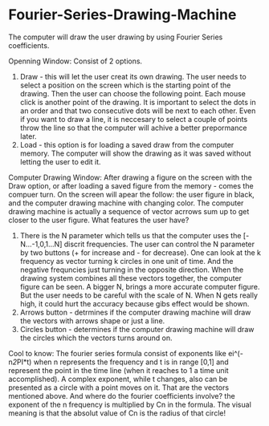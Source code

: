 # Fourier-Series-Drawing-Machine
The computer will draw the user drawing by using Fourier Series coefficients.


Openning Window: Consist of 2 options.
1. Draw - this will let the user creat its own drawing. The user needs to select a position on the screen which is the starting point of the drawing.
   Then the user can choose the following point. Each mouse click is another point of the drawing. It is important to select the dots in an order and that two
   consecutive dots will be next to each other. Even if you want to draw a line, it is neccesary to select a couple of points throw the line so that the computer
   will achive a better prepormance later.
2. Load - this option is for loading a saved draw from the computer memory. The computer will show the drawing as it was saved without letting the user to edit it.

Computer Drawing Window:
After drawing a figure on the screen with the Draw option, or after loading a saved figure from the memory - comes the compuer turn.
On the screen will apear the follow: the user figure in black, and the computer drawing machine with changing color.
The computer drawing machine is actually a sequence of vector acrrows sum up to get closer to the user figure. What features the user have?
1. There is the N parameter which tells us that the computer uses the [-N...-1,0,1...N] discrit frequencies. The user can control the N parameter by two buttons (+ for increase and - for decrease).
   One can look at the k frequency as vector turning k circles in one unit of time. And the negative frequncies just turning in the opposite direction.
   When the drawing system combines all these vectors together, the computer figure can be seen. A bigger N, brings a more accurate computer figure.
   But the user needs to be careful with the scale of N. When N gets really high, it could hurt the accuracy because gibs effect would be shown.
2. Arrows button - detrmines if the computer drawing machine will draw the vectors with arrows shape or just a line.
3. Circles button - determines if the computer drawing machine will draw the circles which the vectors turns around on.


Cool to know:
The fourier series formula consist of exponents like ei^(-n*2*PI*t) when n represents the frequency and t is in range [0,1] and represent the point in the time line (when it reaches to 1 a time unit accomplished).
A complex exponent, while t changes, also can be presented as a circle with a point moves on it. That are the vectors mentioned above.
And where do the fourier coefficients involve? the exponent of the n frequency is multiplied by Cn in the formula. The visual meaning is that the absolut value of Cn is the radius of that circle! 








